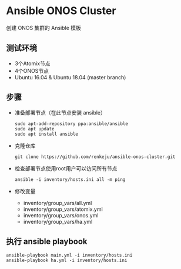 # Ansible ONOS Cluster
创建 ONOS 集群的 Ansible 模板

## 测试环境

* 3个Atomix节点
* 4个ONOS节点
* Ubuntu 16.04 & Ubuntu 18.04 (master branch)

## 步骤

* 准备部署节点（在此节点安装 ansible）

    ```
    sudo apt-add-repository ppa:ansible/ansible
    sudo apt update
    sudo apt install ansible
    ```

* 克隆仓库

    ```
    git clone https://github.com/renkeju/ansible-onos-cluster.git
    ```

* 检查部署节点使用root用户可以访问所有节点
  
    ```
    ansible -i inventory/hosts.ini all -m ping
    ```

* 修改变量

    * inventory/group_vars/all.yml
    * inventory/group_vars/atomix.yml
    * inventory/group_vars/onos.yml
    * inventory/group_vars/ha.yml

## 执行 ansible playbook
  
```
ansible-playbook main.yml -i inventory/hosts.ini
ansible-playbook ha.yml -i inventory/hosts.ini
```
